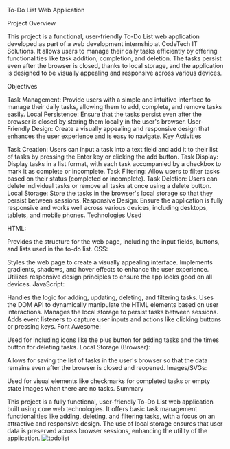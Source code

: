To-Do List Web Application

Project Overview

This project is a functional, user-friendly To-Do List web application developed as part of a web development internship at CodeTech IT Solutions. It allows users to manage their daily tasks efficiently by offering functionalities like task addition, completion, and deletion. The tasks persist even after the browser is closed, thanks to local storage, and the application is designed to be visually appealing and responsive across various devices.

Objectives

Task Management: Provide users with a simple and intuitive interface to manage their daily tasks, allowing them to add, complete, and remove tasks easily.
Local Persistence: Ensure that the tasks persist even after the browser is closed by storing them locally in the user's browser.
User-Friendly Design: Create a visually appealing and responsive design that enhances the user experience and is easy to navigate.
Key Activities

Task Creation: Users can input a task into a text field and add it to their list of tasks by pressing the Enter key or clicking the add button.
Task Display: Display tasks in a list format, with each task accompanied by a checkbox to mark it as complete or incomplete.
Task Filtering: Allow users to filter tasks based on their status (completed or incomplete).
Task Deletion: Users can delete individual tasks or remove all tasks at once using a delete button.
Local Storage: Store the tasks in the browser's local storage so that they persist between sessions.
Responsive Design: Ensure the application is fully responsive and works well across various devices, including desktops, tablets, and mobile phones.
Technologies Used

HTML:

Provides the structure for the web page, including the input fields, buttons, and lists used in the to-do list.
CSS:

Styles the web page to create a visually appealing interface.
Implements gradients, shadows, and hover effects to enhance the user experience.
Utilizes responsive design principles to ensure the app looks good on all devices.
JavaScript:

Handles the logic for adding, updating, deleting, and filtering tasks.
Uses the DOM API to dynamically manipulate the HTML elements based on user interactions.
Manages the local storage to persist tasks between sessions.
Adds event listeners to capture user inputs and actions like clicking buttons or pressing keys.
Font Awesome:

Used for including icons like the plus button for adding tasks and the times button for deleting tasks.
Local Storage (Browser):

Allows for saving the list of tasks in the user's browser so that the data remains even after the browser is closed and reopened.
Images/SVGs:

Used for visual elements like checkmarks for completed tasks or empty state images when there are no tasks.
Summary

This project is a fully functional, user-friendly To-Do List web application built using core web technologies. It offers basic task management functionalities like adding, deleting, and filtering tasks, with a focus on an attractive and responsive design. The use of local storage ensures that user data is preserved across browser sessions, enhancing the utility of the application.
![todolist](https://github.com/user-attachments/assets/446d64b9-5ce3-425a-8ecb-7510d88c18d0)
